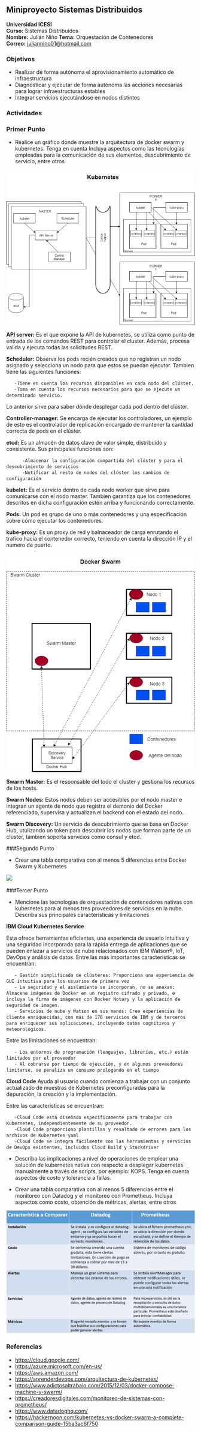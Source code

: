## Miniproyecto Sistemas Distribuidos

**Universidad ICESI**  
**Curso:** Sistemas Distribuidos  
**Nombre:** Julián Niño 
**Tema:**  Orquestación de Contenedores  
**Correo:** juliannino01@hotmail.com

### Objetivos
* Realizar de forma autónoma el aprovisionamiento automático de infraestructura
* Diagnosticar y ejecutar de forma autónoma las acciones necesarias para lograr infraestructuras estables
* Integrar servicios ejecutándose en nodos distintos


### Actividades

### Primer Punto

* Realice un gráfico donde muestre la arquitectura de docker swarm y kubernetes. Tenga en cuenta
Incluya aspectos como las tecnologías empleadas para la comunicación de sus elementos, descubrimiento de servicio, entre otros

![](Imagenes/Kubernetes.png) 


**API server:** Es el que expone la API de kubernetes, se utiliza como punto de entrada de los comandos REST para controlar el cluster. Además, procesa valida y ejecuta todas las solicitudes REST.

**Scheduler:** Observa los pods recién creados que no registran un nodo asignado y selecciona un nodo para que estos se puedan  ejecutar. Tambien tiene las siguientes funciones:

       -Tiene en cuenta los recursos disponibles en cada nodo del clúster.
       -Toma en cuenta los recursos necesarios para que se ejecute un determinado servicio.

Lo anterior sirve para saber dónde desplegar cada pod dentro del clúster.

**Controller-manager:** Se encarga de ejecutar los controladores, un ejemplo de esto es el controlador de replicación encargado de mantener la cantidad correcta de pods en el clúster. 

**etcd:** Es un almacén de datos clave de valor simple, distribuido y consistente. Sus principales funciones son:

          -Almacenar la configuración compartida del clúster y para el descubrimiento de servicios
          -Notificar al resto de nodos del clúster los cambios de configuración

**kubelet:** Es el servicio dentro de cada nodo worker que sirve para comunicarse con el nodo master. Tambien  garantiza que los contenedores descritos en dicha configuración estén arriba y funcionando correctamente.

**Pods:** Un pod es grupo de uno o más contenedores y una especificación sobre cómo ejecutar los contenedores.

**kube-proxy:** Es un proxy de red y balnaceador de carga enrutando el trafico hacia el contenedor correcto, teniendo en cuenta la dirección IP y el numero de puerto. 



![](Imagenes/DockerSwarm.png) 


**Swarm Master:** Es el responsable del todo el cluster y gestiona los recursos de los hosts.

**Swarm Nodes:** Estos nodos deben ser accesibles por el nodo  master e integran un agente de nodo que registra el demonio del Docker referenciado, supervisa y actualizan el backend con el estado del nodo.

**Swarm Discovery:** Un servicio de descubrimiento que se basa en Docker Hub, utulizando un token para descubrir los nodos que forman parte de un cluster, tambien soporta servicios como consul y etcd.


###Segundo  Punto

* Crear una tabla comparativa con al menos 5 diferencias entre Docker Swarm y Kubernetes


![](Imagenes/TabladeComparación.png) 





###Tercer Punto

* Mencione las tecnologías de orquestación de contenedores nativas con kubernetes para al menos tres proveedores de servicios en la nube. Describa sus principales características y limitaciones

**IBM Cloud Kubernetes Service**

Esta ofrece herramientas eficientes, una experiencia de usuario intuitiva y una seguridad incorporada para la rápida entrega de aplicaciones que se pueden enlazar a servicios de nube relacionados con IBM Watson®, IoT, DevOps y análisis de datos. Entre las más importantes caracteristicas se encuentran: 

       - Gestión simplificada de clústeres: Proporciona una experiencia de GUI intuitiva para los usuarios de primera vez
       - La seguridad y el aislamiento se incorporan, no se anexan:  Almacene imágenes de Docker en un registro cifrado y privado, e incluya la firma de imágenes con Docker Notary y la aplicación de seguridad de imagen.
       - Servicios de nube y Watson en sus manos: Cree experiencias de cliente enriquecidas, con más de 170 servicios de IBM y de terceros para enriquecer sus aplicaciones, incluyendo datos cognitivos y meteorológicos.

Entre las limitaciones se encuentran: 

       - Los entornos de programación (lenguajes, librerías, etc.) están límitados por el proveedor
       - Al cobrarse por tiempo de ejecución, y en algunos proveedores limitarse, se penaliza un consumo prologando en el tiempo
       
 **Cloud Code**
 Ayuda al usuario cuando comienza a trabajar con un conjunto actualizado de muestras de Kubernetes preconfiguradas para la depuración, la creación y la implementación.
 
Entre las caracteristicas se encuentran: 

       -Cloud Code está diseñado específicamente para trabajar con Kubernetes, independientemente de su proveedor.
       -Cloud Code proporciona plantillas y resaltado de errores para los archivos de Kubernetes yaml
       -Cloud Code se integra fácilmente con las herramientas y servicios de DevOps existentes, incluidos Cloud Build y Stackdriver


* Describa las implicaciones a nivel de operaciones de emplear una solución de kubernetes nativa con respecto a desplegar kubernetes manualmente a través de scripts, por ejemplo: KOPS. Tenga en cuenta
aspectos de costo y tolerancia a fallas.

* Crear una tabla comparativa con al menos 5 diferencias entre el monitoreo con Datadog y el monitoreo con Prometheus. Incluya aspectos como costo, obtención de métricas, alertas, entre otros


![](Imagenes/DatadogyPrometheus.png) 


### Referencias
* https://cloud.google.com/
* https://azure.microsoft.com/en-us/
* https://aws.amazon.com/
* https://aprenderdevops.com/arquitectura-de-kubernetes/
* https://www.adictosaltrabajo.com/2015/12/03/docker-compose-machine-y-swarm/
* https://creadoresdigitales.com/monitoreo-de-sistemas-con-prometheus/
* https://www.datadoghq.com/
* https://hackernoon.com/kubernetes-vs-docker-swarm-a-complete-comparison-guide-15ba3ac6f750
